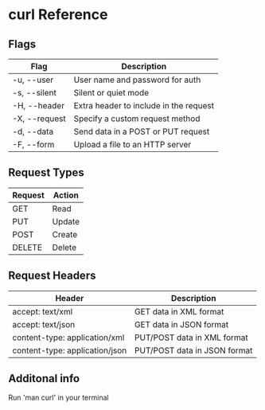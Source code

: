 # curl Reference

## Flags

| Flag           | Description                            |
|----------------|----------------------------------------|
| -u, --user	 | User name and password for auth        |
| -s, --silent   | Silent or quiet mode                   |
| -H, --header	 | Extra header to include in the request |
| -X, --request  | Specify a custom request method        |
| -d, --data     | Send data in a POST or PUT request     |
| -F, --form     | Upload a file to an HTTP server        |

## Request Types

| Request | Action |
|---------|--------|
| GET     | Read   |
| PUT     | Update |
| POST    | Create |
| DELETE  | Delete |

## Request Headers

| Header                         | Description                  |
|--------------------------------|------------------------------|
| accept: text/xml               | GET data in XML format       |
| accept: text/json              | GET data in JSON format      |
| content-type: application/xml  | PUT/POST data in XML format  |
| content-type: application/json | PUT/POST data in JSON format |

## Additonal info

Run 'man curl' in your terminal
